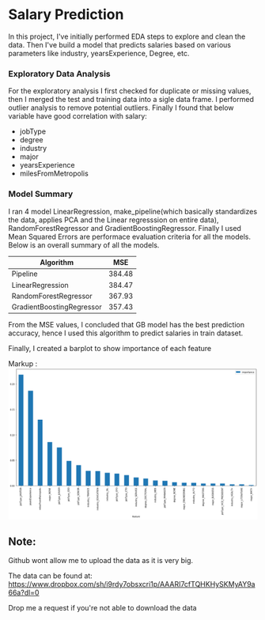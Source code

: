 # Salary Prediction

In this project, I've initially performed EDA steps to explore and clean the data. Then I've build a model that predicts salaries based on various parameters like industry, yearsExperience, Degree, etc.

### Exploratory Data Analysis

For the exploratory analysis I first checked for duplicate or missing values, then I merged the test and training data into a sigle data frame. I performed outlier analysis to remove potential outliers. Finally I found that below variable have good correlation with salary:

* jobType
* degree
* industry
* major
* yearsExperience
* milesFromMetropolis

### Model Summary

I ran 4 model LinearRegression, make_pipeline(which basically standardizes the data, applies PCA and the Linear regresssion on entire data), RandomForestRegressor and GradientBoostingRegressor. Finally I used Mean Squared Errors are performace evaluation criteria for all the models. Below is an overall summary of all the models.

Algorithm                | MSE
-------------------------|-------------
Pipeline                 | 384.48
LinearRegression         | 384.47
RandomForestRegressor    | 367.93
GradientBoostingRegressor| 357.43

From the MSE values, I concluded that GB model has the best prediction accuracy, hence I used this algorithm to predict salaries in train dataset.

Finally, I created a barplot to show importance of each feature

Markup : ![Feature Importance](https://raw.githubusercontent.com/lawilap/salaryprediction/master/images/importance.png)

## Note: 
Github wont allow me to upload the data as it is very big. 

The data can be found at: https://www.dropbox.com/sh/i9rdy7obsxcri1p/AAARI7cfTQHKHySKMyAY9a66a?dl=0

Drop me a request if you're not able to download the data
